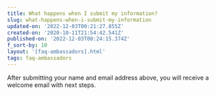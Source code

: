 ```yaml
---
title: What happens when I submit my information?
slug: what-happens-when-i-submit-my-information
updated-on: '2022-12-03T00:21:27.855Z'
created-on: '2020-10-11T21:54:42.541Z'
published-on: '2022-12-03T00:24:15.374Z'
f_sort-by: 10
layout: '[faq-ambassadors].html'
tags: faq-ambassadors
---
```


After submitting your name and email address above, you will receive a welcome email with next steps.
